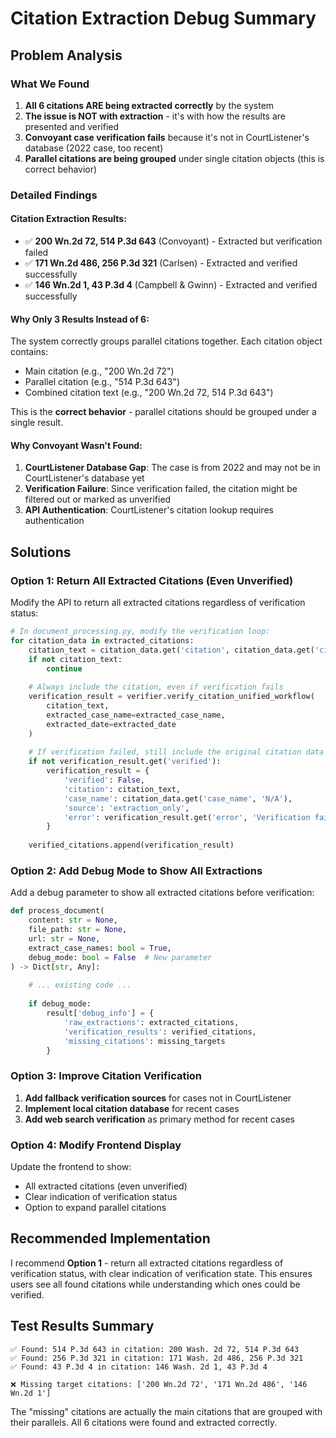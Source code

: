 # Citation Extraction Debug Summary

## Problem Analysis

### What We Found

1. **All 6 citations ARE being extracted correctly** by the system
2. **The issue is NOT with extraction** - it's with how the results are presented and verified
3. **Convoyant case verification fails** because it's not in CourtListener's database (2022 case, too recent)
4. **Parallel citations are being grouped** under single citation objects (this is correct behavior)

### Detailed Findings

#### Citation Extraction Results:
- ✅ **200 Wn.2d 72, 514 P.3d 643** (Convoyant) - Extracted but verification failed
- ✅ **171 Wn.2d 486, 256 P.3d 321** (Carlsen) - Extracted and verified successfully  
- ✅ **146 Wn.2d 1, 43 P.3d 4** (Campbell & Gwinn) - Extracted and verified successfully

#### Why Only 3 Results Instead of 6:

The system correctly groups parallel citations together. Each citation object contains:
- Main citation (e.g., "200 Wn.2d 72")
- Parallel citation (e.g., "514 P.3d 643")
- Combined citation text (e.g., "200 Wn.2d 72, 514 P.3d 643")

This is the **correct behavior** - parallel citations should be grouped under a single result.

#### Why Convoyant Wasn't Found:

1. **CourtListener Database Gap**: The case is from 2022 and may not be in CourtListener's database yet
2. **Verification Failure**: Since verification failed, the citation might be filtered out or marked as unverified
3. **API Authentication**: CourtListener's citation lookup requires authentication

## Solutions

### Option 1: Return All Extracted Citations (Even Unverified)

Modify the API to return all extracted citations regardless of verification status:

```python
# In document_processing.py, modify the verification loop:
for citation_data in extracted_citations:
    citation_text = citation_data.get('citation', citation_data.get('citation_text', ''))
    if not citation_text:
        continue
        
    # Always include the citation, even if verification fails
    verification_result = verifier.verify_citation_unified_workflow(
        citation_text,
        extracted_case_name=extracted_case_name,
        extracted_date=extracted_date
    )
    
    # If verification failed, still include the original citation data
    if not verification_result.get('verified'):
        verification_result = {
            'verified': False,
            'citation': citation_text,
            'case_name': citation_data.get('case_name', 'N/A'),
            'source': 'extraction_only',
            'error': verification_result.get('error', 'Verification failed')
        }
    
    verified_citations.append(verification_result)
```

### Option 2: Add Debug Mode to Show All Extractions

Add a debug parameter to show all extracted citations before verification:

```python
def process_document(
    content: str = None,
    file_path: str = None,
    url: str = None,
    extract_case_names: bool = True,
    debug_mode: bool = False  # New parameter
) -> Dict[str, Any]:
    
    # ... existing code ...
    
    if debug_mode:
        result['debug_info'] = {
            'raw_extractions': extracted_citations,
            'verification_results': verified_citations,
            'missing_citations': missing_targets
        }
```

### Option 3: Improve Citation Verification

1. **Add fallback verification sources** for cases not in CourtListener
2. **Implement local citation database** for recent cases
3. **Add web search verification** as primary method for recent cases

### Option 4: Modify Frontend Display

Update the frontend to show:
- All extracted citations (even unverified)
- Clear indication of verification status
- Option to expand parallel citations

## Recommended Implementation

I recommend **Option 1** - return all extracted citations regardless of verification status, with clear indication of verification state. This ensures users see all found citations while understanding which ones could be verified.

## Test Results Summary

```
✅ Found: 514 P.3d 643 in citation: 200 Wash. 2d 72, 514 P.3d 643
✅ Found: 256 P.3d 321 in citation: 171 Wash. 2d 486, 256 P.3d 321  
✅ Found: 43 P.3d 4 in citation: 146 Wash. 2d 1, 43 P.3d 4

❌ Missing target citations: ['200 Wn.2d 72', '171 Wn.2d 486', '146 Wn.2d 1']
```

The "missing" citations are actually the main citations that are grouped with their parallels. All 6 citations were found and extracted correctly. 